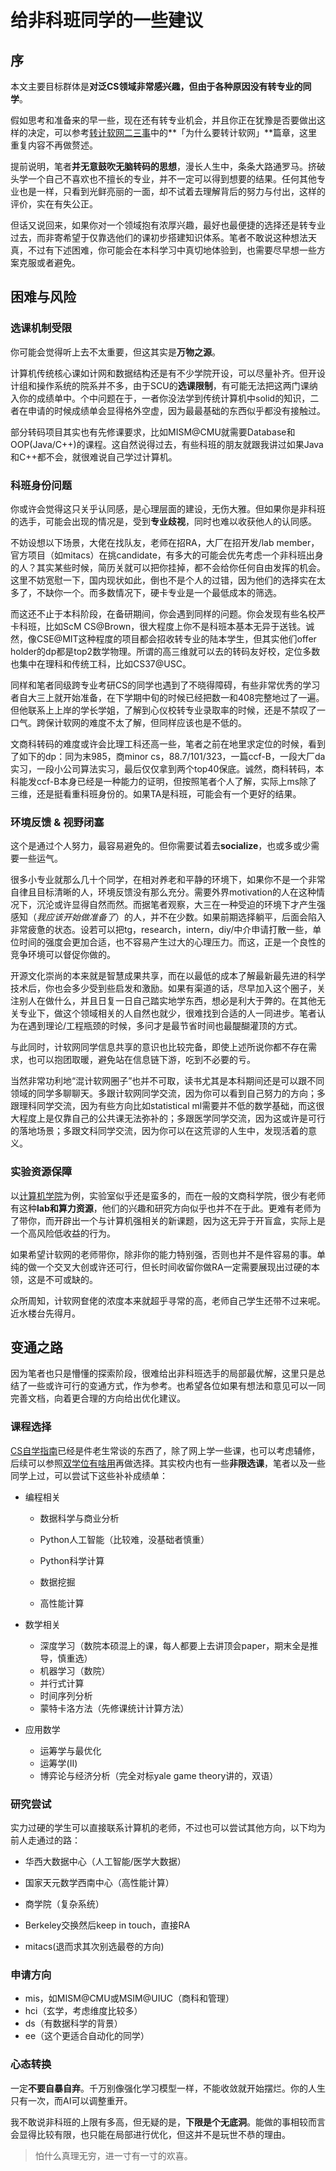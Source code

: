 # 给非科班同学的一些建议

## 序

本文主要目标群体是**对泛CS领域非常感兴趣，但由于各种原因没有转专业的同学**。

假如思考和准备来的早一些，现在还有转专业机会，并且你正在犹豫是否要做出这样的决定，可以参考[转计软网二三事](./14-transfer-major.md)中的**「为什么要转计软网」**篇章，这里重复内容不再做赘述。

提前说明，笔者**并无意鼓吹无脑转码的思想**，漫长人生中，条条大路通罗马。挤破头学一个自己不喜欢也不擅长的专业，并不一定可以得到想要的结果。任何其他专业也是一样，只看到光鲜亮丽的一面，却不试着去理解背后的努力与付出，这样的评价，实在有失公正。

但话又说回来，如果你对一个领域抱有浓厚兴趣，最好也最便捷的选择还是转专业过去，而非寄希望于仅靠选他们的课初步搭建知识体系。笔者不敢说这种想法天真，不过有下述困难，你可能会在本科学习中真切地体验到，也需要尽早想一些方案克服或者避免。

## 困难与风险

### 选课机制受限

你可能会觉得听上去不太重要，但这其实是**万物之源**。

计算机传统核心课如计网和数据结构还是有不少学院开设，可以尽量补齐。但开设计组和操作系统的院系并不多，由于SCU的**选课限制**，有可能无法把这两门课纳入你的成绩单中。个中问题在于，一者你没法学到传统计算机中solid的知识，二者在申请的时候成绩单会显得格外空虚，因为最最基础的东西似乎都没有接触过。

部分转码项目其实也有先修课要求，比如MISM@CMU就需要Database和OOP(Java/C++)的课程。这自然说得过去，有些科班的朋友就跟我讲过如果Java和C++都不会，就很难说自己学过计算机。

### 科班身份问题

你或许会觉得这只关乎认同感，是心理层面的建设，无伤大雅。但如果你是非科班的选手，可能会出现的情况是，受到**专业歧视**，同时也难以收获他人的认同感。

不妨设想以下场景，大佬在找队友，老师在招RA，大厂在招开发/lab member，官方项目（如mitacs）在挑candidate，有多大的可能会优先考虑一个非科班出身的人？其实某些时候，简历关就可以把你挂掉，都不会给你任何自由发挥的机会。这里不妨宽慰一下，国内现状如此，倒也不是个人的过错，因为他们的选择实在太多了，不缺你一个。而多数情况下，硬卡专业是一个最低成本的筛选。

而这还不止于本科阶段，在备研期间，你会遇到同样的问题。你会发现有些名校严卡科班，比如ScM CS@Brown，很大程度上你不是科班本基本无异于送钱。诚然，像CSE@MIT这种程度的项目都会招收转专业的陆本学生，但其实他们offer holder的dp都是top2数学物理。所谓的高三维就可以去的转码友好校，定位多数也集中在理科和传统工科，比如CS37@USC。

同样和笔者同级跨专业考研CS的同学也遇到了不晓得障碍，有些非常优秀的学习者自大三上就开始准备，在下学期中旬的时候已经把数一和408完整地过了一遍。但他联系上上岸的学长学姐，了解到心仪校转专业录取率的时候，还是不禁叹了一口气。跨保计软网的难度不太了解，但同样应该也是不低的。

文商科转码的难度或许会比理工科还高一些，笔者之前在地里求定位的时候，看到了如下的dp：同为末985，商minor cs，88.7/101/323，一篇ccf-B，一段大厂da实习，一段小公司算法实习，最后仅仅拿到两个top40保底。诚然，商科转码，本科能发ccf-B本身已经是一种能力的证明，但按照笔者个人了解，实际上ms除了三维，还是挺看重科班身份的。如果TA是科班，可能会有一个更好的结果。

### 环境反馈 & 视野闭塞

这个是通过个人努力，最容易避免的。但你需要试着去**socialize**，也或多或少需要一些运气。

很多小专业就那么几十个同学，在相对养老和平静的环境下，如果你不是一个非常自律且目标清晰的人，环境反馈没有那么充分。需要外界motivation的人在这种情况下，沉沦或许显得自然而然。而据笔者观察，大三在一种受迫的环境下才产生强感知（*我应该开始做准备了*）的人，并不在少数。如果前期选择躺平，后面会陷入非常疲惫的状态。设若可以把tg，research，intern，diy/中介申请打散一些，单位时间的强度会更加合适，也不容易产生过大的心理压力。而这，正是一个良性的竞争环境可以督促你做的。

开源文化崇尚的本来就是智慧成果共享，而在以最低的成本了解最新最先进的科学技术后，你也会多少受到些启发和激励。如果有渠道的话，尽早加入这个圈子，关注别人在做什么，并且日复一日自己踏实地学东西，想必是利大于弊的。在其他无关专业下，做这个领域相关的人自然也就少，很难找到合适的人一同进步。笔者认为在遇到理论/工程瓶颈的时候，多问才是最节省时间也最醍醐灌顶的方式。

与此同时，计软网同学信息共享的意识也比较完备，即使上述所说你都不存在需求，也可以抱团取暖，避免站在信息链下游，吃到不必要的亏。

当然非常功利地“混计软网圈子”也并不可取，读书尤其是本科期间还是可以跟不同领域的同学多聊聊天。多跟计软网同学交流，因为你可以看到自己努力的方向；多跟理科同学交流，因为有些方向比如statistical ml需要并不低的数学基础，而这很大程度上是仅靠自己的公共课无法弥补的；多跟医学同学交流，因为这或许是可行的落地场景；多跟文科同学交流，因为你可以在这荒谬的人生中，发现活着的意义。

### 实验资源保障

以[计算机学院](https://cs.scu.edu.cn/e_jsjxy/Research/Research_Center.htm)为例，实验室似乎还是蛮多的，而在一般的文商科学院，很少有老师有这种**lab和算力资源**，他们的兴趣和研究方向似乎也并不在于此。更难有老师为了带你，而开辟出一个与计算机强相关的新课题，因为这无异于开盲盒，实际上是一个高风险低收益的行为。

如果希望计软网的老师带你，除非你的能力特别强，否则也并不是件容易的事。单纯的做一个交叉大创或许还可行，但长时间收留你做RA一定需要展现出过硬的本领，这是不可或缺的。

众所周知，计软网奆佬的浓度本来就超乎寻常的高，老师自己学生还带不过来呢。近水楼台先得月。

## 变通之路

因为笔者也只是懵懂的探索阶段，很难给出非科班选手的局部最优解，这里只是总结了一些或许可行的变通方式，作为参考。也希望各位如果有想法和意见可以一同完善文档，向着更合理的方向给出优化建议。

### 课程选择

[CS自学指南](https://csdiy.wiki/)已经是件老生常谈的东西了，除了网上学一些课，也可以考虑辅修，后续可以参照[双学位有啥用](../2-survive/6-double-degree.md)再做选择。其实校内也有一些**非限选课**，笔者以及一些同学上过，可以尝试下这些补补成绩单：

+ 编程相关

  + 数据科学与商业分析

  + Python人工智能（比较难，没基础者慎重）

  + Python科学计算

  + 数据挖掘

  + 高性能计算

+ 数学相关
  + 深度学习（数院本硕混上的课，每人都要上去讲顶会paper，期末全是推导，慎重选）
  + 机器学习（数院）
  + 并行式计算
  + 时间序列分析
  + 蒙特卡洛方法（先修课统计计算方法）
+ 应用数学
  + 运筹学与最优化
  + 运筹学(II)
  + 博弈论与经济分析（完全对标yale game theory讲的，双语）

### 研究尝试

实力过硬的学生可以直接联系计算机的老师，不过也可以尝试其他方向，以下均为前人走通过的路：

+ 华西大数据中心（人工智能/医学大数据）
+ 国家天元数学西南中心（高性能计算）
+ 商学院（复杂系统）

+ Berkeley交换然后keep in touch，直接RA
+ mitacs(退而求其次别选最卷的方向)

### 申请方向

+ mis，如MISM@CMU或MSIM@UIUC（商科和管理）
+ hci（玄学，考虑维度比较多）
+ ds（有数据科学的背景）
+ ee（这个更适合自动化的同学）

### 心态转换

一定**不要自暴自弃**。千万别像强化学习模型一样，不能收敛就开始摆烂。你的人生只有一次，而AI可以调整重开。

我不敢说非科班的上限有多高，但无疑的是，**下限是个无底洞**。能做的事相较而言会显得比较有限，也只能在局部进行优化，但这并不是玩世不恭的理由。

> 怕什么真理无穷，进一寸有一寸的欢喜。









